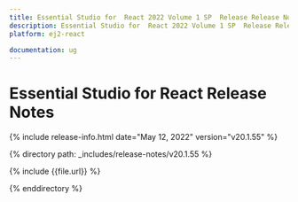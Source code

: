 ```yaml
---
title: Essential Studio for  React 2022 Volume 1 SP  Release Release Notes  
description: Essential Studio for  React 2022 Volume 1 SP  Release Release Notes  
platform: ej2-react

documentation: ug
---
```


# Essential Studio for  React   Release Notes  

{% include release-info.html date="May 12, 2022"  version="v20.1.55" %} 

{% directory path: _includes/release-notes/v20.1.55 %}

{% include {{file.url}} %}

{% enddirectory %}
